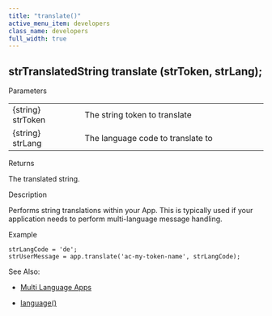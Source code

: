 ```yaml
---
title: "translate()"
active_menu_item: developers
class_name: developers
full_width: true
---
```



## strTranslatedString translate (strToken, strLang);

Parameters

<table>
<tr>
<td width="170">
{string} strToken

</td>
<td width="1">
</td>
<td width="710">
The string token to translate

</td>
</tr>
<tr>
<td width="170">
{string} strLang

</td>
<td width="1">
</td>
<td width="710">
The language code to translate to

</td>
</tr>
</table>

Returns

The translated string.

Description

Performs string translations within your App. This is typically used if your application needs to perform multi-language message handling.

Example

    strLangCode = 'de';
    strUserMessage = app.translate('ac-my-token-name', strLangCode);
   

See Also:

 - [Multi Language Apps](../../../product-guide/advanced-features/multi-language-apps/index)

 - [language()](language)


